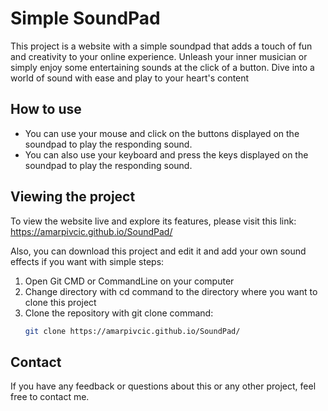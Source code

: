 # Simple SoundPad

This project is a website with a simple soundpad that adds a touch of fun and creativity to your online experience. Unleash your inner musician or simply enjoy some entertaining sounds at the click of a button. Dive into a world of sound with ease and play to your heart's content

## How to use

- You can use your mouse and click on the buttons displayed on the soundpad to play the responding sound.
- You can also use your keyboard and press the keys displayed on the soundpad to play the responding sound.

## Viewing the project

To view the website live and explore its features, please visit this link: https://amarpivcic.github.io/SoundPad/

Also, you can download this project and edit it and add your own sound effects if you want with simple steps:

1. Open Git CMD or CommandLine on your computer
2. Change directory with cd command to the directory where you want to clone this project
3. Clone the repository with git clone command:
	```sh
	git clone https://amarpivcic.github.io/SoundPad/

## Contact

If you have any feedback or questions about this or any other project, feel free to contact me.
